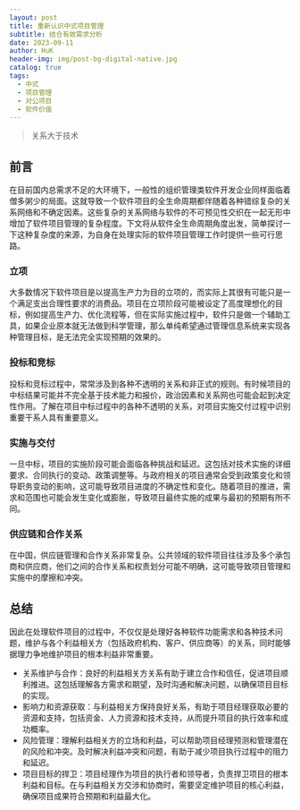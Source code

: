 ```yaml
---
layout: post
title: 重新认识中式项目管理
subtitle: 结合有效需求分析
date: 2023-09-11
author: HuK
header-img: img/post-bg-digital-native.jpg
catalog: true
tags:
  - 中式
  - 项目管理
  - 对公项目
  - 软件价值
---
```


> 关系大于技术

## 前言

在目前国内总需求不足的大环境下，一般性的组织管理类软件开发企业同样面临着僧多粥少的局面。这就导致一个软件项目的全生命周期都伴随着各种错综复杂的关系网络和不确定因素。这些复杂的关系网络与软件的不可预见性交织在一起无形中增加了软件项目管理的复杂程度。下文将从软件全生命周期角度出发，简单探讨一下这种复杂度的来源，为自身在处理实际的软件项目管理工作时提供一些可行思路。

### 立项

大多数情况下软件项目是以提高生产力为目的立项的，而实际上其很有可能只是一个满足支出合理性要求的消费品。项目在立项阶段可能被设定了高度理想化的目标，例如提高生产力、优化流程等，但在实际实施过程中，软件只是做一个辅助工具，如果企业原本就无法做到科学管理，那么单纯希望通过管理信息系统来实现各种管理目标，是无法完全实现预期的效果的。

### 投标和竞标

投标和竞标过程中，常常涉及到各种不透明的关系和非正式的规则。有时候项目的中标结果可能并不完全基于技术能力和报价，政治因素和关系网也可能会起到决定性作用。了解在项目中标过程中的各种不透明的关系，对项目实施交付过程中识别重要干系人具有重要意义。

### 实施与交付

一旦中标，项目的实施阶段可能会面临各种挑战和延迟。这包括对技术实施的详细要求、合同执行的变动、政策调整等。与政府相关的项目通常会受到政策变化和领导职务变动的影响，这可能导致项目进度的不确定性和变化。随着项目的推进，需求和范围也可能会发生变化或膨胀，导致项目最终实施的成果与最初的预期有所不同。

### 供应链和合作关系

在中国，供应链管理和合作关系非常复杂。公共领域的软件项目往往涉及多个承包商和供应商，他们之间的合作关系和权责划分可能不明确，这可能导致项目管理和实施中的摩擦和冲突。

## 总结

因此在处理软件项目的过程中，不仅仅是处理好各种软件功能需求和各种技术问题，维护与各个利益相关方（包括政府机构、客户、供应商等）的关系，同时能够据理力争地维护项目的根本利益非常重要。

- 关系维护与合作：良好的利益相关方关系有助于建立合作和信任，促进项目顺利推进。这包括理解各方需求和期望，及时沟通和解决问题，以确保项目目标的实现。
- 影响力和资源获取：与利益相关方保持良好关系，有助于项目经理获取必要的资源和支持，包括资金、人力资源和技术支持，从而提升项目的执行效率和成功概率。
- 风险管理：理解利益相关方的立场和利益，可以帮助项目经理预测和管理潜在的风险和冲突。及时解决利益冲突和问题，有助于减少项目执行过程中的阻力和延迟。
- 项目目标的捍卫：项目经理作为项目的执行者和领导者，负责捍卫项目的根本利益和目标。在与利益相关方交涉和协商时，需要坚定维护项目的核心利益，确保项目成果符合预期和利益最大化。
